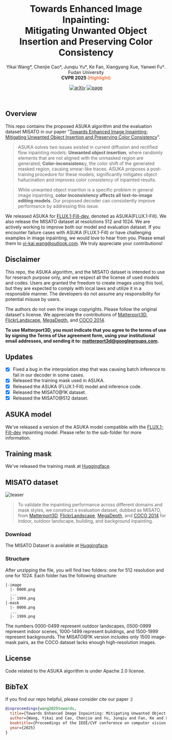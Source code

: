 <p align="center">
  <h1 align="center">Towards Enhanced Image Inpainting:<br>
Mitigating Unwanted Object Insertion and Preserving Color Consistency</h1>
<center>Yikai Wang*, Chenjie Cao*, Junqiu Yu*, Ke Fan, Xiangyang Xue, Yanwei Fu†.<br>
Fudan University<br>
<b>CVPR 2025 <font color="#ed7748">(Highlight)</font></b>
</center>
  <p align="center">
    <a href="https://arxiv.org/abs/2312.04831"><img alt='arXiv' src="https://img.shields.io/badge/arXiv-2312.04831-b31b1b.svg"></a>
    <a href="https://yikai-wang.github.io/asuka/"><img alt='page' src="https://img.shields.io/badge/Project-Website-orange"></a>

  </p>
  <br>
</p>

## Overview
This repo contains the proposed ASUKA algorithm and the evaluation dataset MISATO in our paper "[Towards Enhanced Image Inpainting: Mitigating Unwanted Object Insertion and Preserving Color Consistency](https://arxiv.org/abs/2312.04831)".

> ASUKA solves two issues existed in current diffusion and rectified flow inpainting models:
<b>Unwanted object insertion</b>, where randomly elements that are not aligned with the unmasked region are generated;
<b>Color-inconsistenc</b>y, the color shift of the generated masked region, causing smear-like traces.
ASUKA proposes a post-training procedure for these models, significantly mitigates object hallucination and improves color consistency of inpainted results.

> While unwanted object insertion is a specific problem in general image inpainting, <b>color inconsistency affects all text-to-image editing models</b>. Our proposed decoder can consistently improve performance by addressing this issue.

We released ASUKA for [FLUX.1-Fill-dev](https://huggingface.co/black-forest-labs/FLUX.1-Fill-dev), denoted as ASUKA(FLUX.1-Fill).
We also release the MISATO dataset at resolutions 512 and 1024.
We are actively working to improve both our model and evaluation dataset.
If you encounter failure cases with ASUKA (FLUX.1-Fill) or have challenging examples in image inpainting, we would love to hear from you. Please email them to yi-kai.wang@outlook.com.
We truly appreciate your contributions!

## Disclaimer
This repo, the ASUKA algorithm, and the MISATO dataset is intended to use for reserach purpose only, and we respect all the license of used models and codes. Users are granted the freedom to create images using this tool, but they are expected to comply with local laws and utilize it in a responsible manner. The developers do not assume any responsibility for potential misuse by users.

The authors do not own the image copyrights. Please follow the original dataset's license. We appreciate the contributions of  [Matterport3D](https://github.com/niessner/Matterport), [FlickrLandscape](https://github.com/mahmoudnafifi/HistoGAN?tab=readme-ov-file), [MegaDepth](https://www.cs.cornell.edu/projects/megadepth/), and [COCO 2014](https://cocodataset.org).

**To use Matterport3D, you must indicate that you agree to the terms of use by signing the Terms of Use agreement form, using your institutional email addresses, and sending it to: matterport3d@googlegroups.com.**


## Updates
 - [x] Fixed a bug in the interpolation step that was causing batch inference to fail in our decoder in some cases.
 - [x] Released the training mask used in ASUKA.
 - [x] Released the ASUKA (FLUX.1-Fill) model and inference code.
 - [x] Released the MISATO@1K dataset.
 - [x] Released the MISATO@512 dataset.

## ASUKA model

We've released a version of the ASUKA model compatible with the [FLUX.1-Fill-dev](https://huggingface.co/black-forest-labs/FLUX.1-Fill-dev) inpainting model.
Please refer to the sub-folder for more information.

## Training mask

We've released the training mask at [Huggingface](https://huggingface.co/datasets/yikaiwang/MISATO).

## MISATO dataset

![teaser](assets/misato.jpg)

> To validate the inpainting performance across different domains and mask styles, we construct a evaluation dataset, dubbed as MISATO, from [Matterport3D](https://github.com/niessner/Matterport), [FlickrLandscape](https://github.com/hubert0527/infinityGAN?tab=readme-ov-file#b-prepare-data), [MegaDepth](https://www.cs.cornell.edu/projects/megadepth/), and [COCO 2014](https://cocodataset.org) for indoor, outdoor landscape, building, and background inpainting.

### Download

The MISATO Dataset is available at [Huggingface](https://huggingface.co/datasets/yikaiwang/MISATO).

### Structure

After unzipping the file, you will find two folders: one for 512 resolution and one for 1024. Each folder has the following structure:

```
|-image
  |- 0000.png
  ...
  |- 1999.png
|-mask
  |- 0000.png
  ...
  |- 1999.png
```
The numbers 0000-0499 represent outdoor landscapes, 0500-0999 represent indoor scenes, 1000-1499 represent buildings, and 1500-1999 represent backgrounds.
The MISATO@1K version includes only 1500 image-mask pairs, as the COCO dataset lacks enough high-resolution images.


## License
Code related to the ASUKA algorithm is under Apache 2.0 license.



## BibTeX
If you find our repo helpful, please consider cite our paper :)
```bibtex
@inproceedings{wang2025towards,
  title={Towards Enhanced Image Inpainting: Mitigating Unwanted Object Insertion and Preserving Color Consistency.},
  author={Wang, Yikai and Cao, Chenjie and Yu, Junqiu and Fan, Ke and Xue, Xiangyang and Fu, Yanwei},
  booktitle={Proceedings of the IEEE/CVF conference on computer vision and pattern recognition},
  year={2025}
}
```

